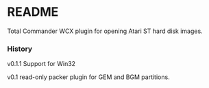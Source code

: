 # README #

Total Commander WCX plugin for opening Atari ST hard disk images.

### History

v0.1.1 Support for Win32

v0.1 read-only packer plugin for GEM and BGM partitions.
